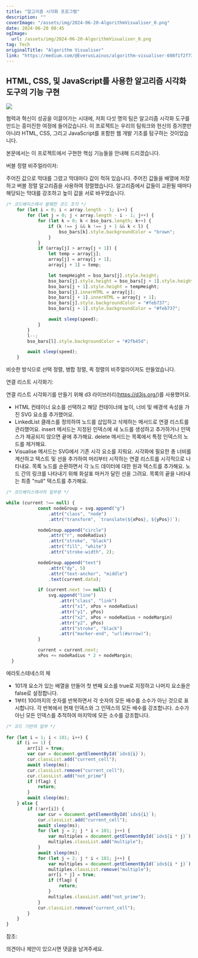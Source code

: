 ```yaml
---
title: "알고리즘 시각화 프로그램"
description: ""
coverImage: "/assets/img/2024-06-20-AlgorithmVisualiser_0.png"
date: 2024-06-20 00:45
ogImage: 
  url: /assets/img/2024-06-20-AlgorithmVisualiser_0.png
tag: Tech
originalTitle: "Algorithm Visualiser"
link: "https://medium.com/@EverusLainus/algorithm-visualiser-608f1f2f7302"
---
```



## HTML, CSS, 및 JavaScript를 사용한 알고리즘 시각화 도구의 기능 구현

<img src="/assets/img/2024-06-20-AlgorithmVisualiser_0.png" />

협력과 혁신이 성공을 이끌어가는 시대에, 저희 다섯 명의 팀은 알고리즘 시각화 도구를 만드는 흥미진한 여정에 들어갔습니다. 이 프로젝트는 우리의 팀워크와 헌신의 증거뿐만 아니라 HTML, CSS, 그리고 JavaScript를 포함한 웹 개발 기초를 탐구하는 것이었습니다.

본문에서는 이 프로젝트에서 구현한 핵심 기능들을 안내해 드리겠습니다.

<div class="content-ad"></div>

버블 정렬 비주얼라이저:

주어진 값으로 막대를 그렸고 막대마다 값이 적혀 있습니다. 주어진 값들을 배열에 저장하고 버블 정렬 알고리즘을 사용하여 정렬했습니다. 알고리즘에서 값들이 교환될 때마다 해당되는 막대를 강조하고 높이 값을 서로 바꾸었습니다.

```js
/* 코드베이스에서 발췌한 코드 조각 */
    for (let i = 0; i < array.length - 1; i++) {
        for (let j = 0; j < array.length - i - 1; j++) {
            for (let k = 0; k < bso_bars.length; k++) {
                if (k !== j && k !== j + 1 && k < l) {
                    bso_bars[k].style.backgroundColor = "brown";
                }
            }
            if (array[j] > array[j + 1]) {
                let temp = array[j];
                array[j] = array[j + 1];
                array[j + 1] = temp;

                let tempHeight = bso_bars[j].style.height;
                bso_bars[j].style.height = bso_bars[j + 1].style.height;
                bso_bars[j + 1].style.height = tempHeight;
                bso_bars[j].innerHTML = array[j];
                bso_bars[j + 1].innerHTML = array[j + 1];
                bso_bars[j].style.backgroundColor = "#feb737";
                bso_bars[j + 1].style.backgroundColor = "#feb737";

                await sleep(speed);
            }
        }
        l--;
        bso_bars[l].style.backgroundColor = "#2fb45d";

        await sleep(speed);
    }
```

비슷한 방식으로 선택 정렬, 병합 정렬, 퀵 정렬의 비주얼라이저도 만들었습니다.

<div class="content-ad"></div>

연결 리스트 시각화기:

연결 리스트 시각화기를 만들기 위해 d3 라이브러리(https://d3js.org/)를 사용했어요.

- HTML 컨테이너 요소를 선택하고 해당 컨테이너에 높이, 너비 및 배경색 속성을 가진 SVG 요소를 추가했어요.
- LinkedList 클래스를 정의하여 노드를 삽입하고 삭제하는 메서드로 연결 리스트를 관리했어요. insert 메서드는 지정된 인덱스에 새 노드를 생성하고 추가하거나 인덱스가 제공되지 않으면 끝에 추가해요. delete 메서드는 목록에서 특정 인덱스의 노드를 제거해요.
- Visualise 메서드는 SVG에서 기존 시각 요소를 지워요. 시각화에 필요한 총 너비를 계산하고 텍스트 및 선을 추가하여 머리부터 시작하는 연결 리스트를 시각적으로 나타내요. 목록 노드를 순환하면서 각 노드 데이터에 대한 원과 텍스트를 추가해요. 노드 간의 링크를 나타내기 위해 화살표 마커가 달린 선을 그려요. 목록의 끝을 나타내는 최종 "null" 텍스트를 추가해요.

```js
/* 코드베이스에서의 일부분 */

while (current !== null) {
            const nodeGroup = svg.append("g")
                .attr("class", "node")
                .attr("transform", `translate(${xPos}, ${yPos})`);

            nodeGroup.append("circle")
                .attr("r", nodeRadius)
                .attr("stroke", "black")
                .attr("fill", "white")
                .attr("stroke-width", 2); 

            nodeGroup.append("text")
                .attr("dy", 5)
                .attr("text-anchor", "middle")
                .text(current.data);

            if (current.next !== null) {
                svg.append("line")
                    .attr("class", "link")
                    .attr("x1", xPos + nodeRadius)
                    .attr("y1", yPos)
                    .attr("x2", xPos + nodeRadius + nodeMargin)
                    .attr("y2", yPos)
                    .attr("stroke", "black")
                    .attr("marker-end", "url(#arrow)");
            }

            current = current.next;
            xPos += nodeRadius * 2 + nodeMargin;
  }
```

<div class="content-ad"></div>

에라토스테네스의 체

- 101개 요소가 있는 배열을 만들어 첫 번째 요소를 true로 지정하고 나머지 요소들은 false로 설정합니다.
- 1부터 100까지의 숫자를 반복하면서 각 숫자의 모든 배수를 소수가 아닌 것으로 표시합니다. 각 반복에서 현재 인덱스와 그 인덱스의 모든 배수를 강조합니다. 소수가 아닌 모든 인덱스를 추적하여 마지막에 모든 소수를 강조합니다.

```js
/* 코드 기반의 일부 */
 
for (let i = 1; i < 101; i++) {
    if (i == 1) {
        arr[i] = true;
        var cur = document.getElementById(`idx${i}`);
        cur.classList.add("current_cell");
        await sleep(ms);
        cur.classList.remove("current_cell");
        cur.classList.add("not_prime")
        if (flag) {
            return;
        }
        await sleep(ms);
    } else {
        if (!arr[i]) {
            var cur = document.getElementById(`idx${i}`);
            cur.classList.add("current_cell");
            await sleep(ms);
            for (let j = 2; j * i < 101; j++) {
                var multiples = document.getElementById(`idx${i * j}`);
                multiples.classList.add("multiple");
            }
            await sleep(ms);
            for (let j = 2; j * i < 101; j++) {
                var multiples = document.getElementById(`idx${i * j}`);
                multiples.classList.remove("multiple");
                arr[i * j] = true;
                if (flag) {
                    return;
                }
                multiples.classList.add("not_prime");
            }
            cur.classList.remove("current_cell");
        }
    }
}
```

참조:

<div class="content-ad"></div>

의견이나 제안이 있으시면 댓글을 남겨주세요.